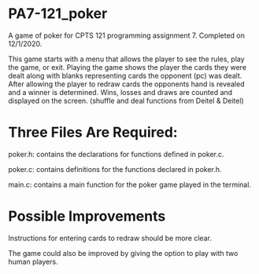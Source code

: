# PA7-121_poker
A game of poker for CPTS 121 programming assignment 7. Completed on 12/1/2020.

This game starts with a menu that allows the player to see the rules, play the game, or exit. Playing the game shows the player the cards they were dealt along with blanks representing cards the opponent (pc) was dealt. After allowing the player to redraw cards the opponents hand is revealed and a winner is determined. Wins, losses and draws are counted and displayed on the screen. (shuffle and deal functions from Deitel & Deitel)

# Three Files Are Required:

poker.h: contains the declarations for functions defined in poker.c.

poker.c: contains definitions for the functions declared in poker.h.

main.c: contains a main function for the poker game played in the terminal.

# Possible Improvements

Instructions for entering cards to redraw should be more clear.

The game could also be improved by giving the option to play with two human players.
